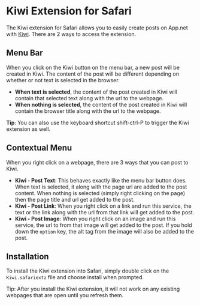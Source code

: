 # Kiwi Extension for Safari

The Kiwi extension for Safari allows you to easily create posts on App.net with [Kiwi](http://kiwi-app.net). There are 2 ways to access the extension. 

## Menu Bar

When you click on the Kiwi button on the menu bar, a new post will be created in Kiwi. The content of the post will be different depending on whether or not text is selected in the browser. 

* **When text is selected**, the content of the post created in Kiwi will contain that selected text along with the url to the webpage. 
* **When nothing is selected**, the content of the post created in Kiwi will contain the browser title along with the url to the webpage. 

**Tip**: You can also use the keyboard shortcut shift-ctrl-P to trigger the Kiwi extension as well. 

## Contextual Menu

When you right click on a webpage, there are 3 ways that you can post to Kiwi. 

* **Kiwi - Post Text**: This behaves exactly like the menu bar button does. When text is selected, it along with the page url are added to the post content.  When nothing is selected (simply right clicking on the page) then the page title and url get added to the post. 
* **Kiwi - Post Link**: When you right click on a link and run this service, the text or the link along with the url from that link will get added to the post. 
* **Kiwi - Post Image**: When you right click on an image and run this service, the url to from that image will get added to the post. If you hold down the `option` key, the alt tag from the image will also be added to the post. 


## Installation

To install the Kiwi extension into Safari, simply double click on the `Kiwi.safariextz` file and choose install when prompted.  

Tip: After you install the Kiwi extension, it will not work on any existing webpages that are open until you refresh them. 